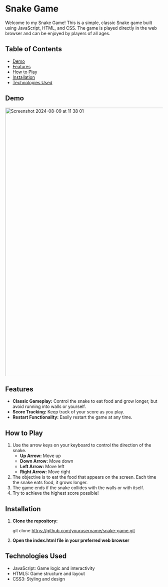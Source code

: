 # Snake Game

Welcome to my Snake Game! This is a simple, classic Snake game built using JavaScript, HTML, and CSS. The game is played directly in the web browser and can be enjoyed by players of all ages.

## Table of Contents
- [Demo](#demo)
- [Features](#features)
- [How to Play](#how-to-play)
- [Installation](#installation)
- [Technologies Used](#technologies-used)
  
## Demo

<img width="856" alt="Screenshot 2024-08-09 at 11 38 01" src="https://github.com/user-attachments/assets/7d6c2347-0b00-45d7-b544-ecc2a1c0137b">

## Features
- **Classic Gameplay:** Control the snake to eat food and grow longer, but avoid running into walls or yourself.
- **Score Tracking:** Keep track of your score as you play.
- **Restart Functionality:** Easily restart the game at any time.

## How to Play
1. Use the arrow keys on your keyboard to control the direction of the snake.
   - **Up Arrow:** Move up
   - **Down Arrow:** Move down
   - **Left Arrow:** Move left
   - **Right Arrow:** Move right
2. The objective is to eat the food that appears on the screen. Each time the snake eats food, it grows longer.
3. The game ends if the snake collides with the walls or with itself.
4. Try to achieve the highest score possible!

## Installation

1. **Clone the repository:**
   
   git clone https://github.com/yourusername/snake-game.git
   
2. **Open the index.html file in your preferred web browser**

## Technologies Used

- JavaScript: Game logic and interactivity
- HTML5: Game structure and layout
- CSS3: Styling and design

